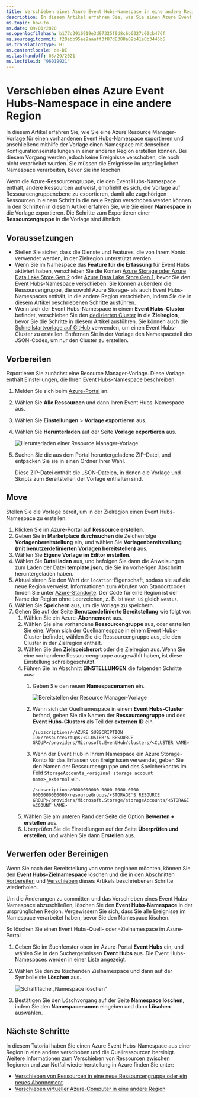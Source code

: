 ```yaml
---
title: Verschieben eines Azure Event Hubs-Namespace in eine andere Region | Microsoft-Dokumentation
description: In diesem Artikel erfahren Sie, wie Sie einen Azure Event Hubs-Namespace aus der aktuellen Region in eine andere verschieben.
ms.topic: how-to
ms.date: 09/01/2020
ms.openlocfilehash: b177c3916919e3d97325f9d8c6b6027c00cb476f
ms.sourcegitcommit: f28ebb95ae9aaaff3f87d8388a09b41e0b3445b5
ms.translationtype: HT
ms.contentlocale: de-DE
ms.lasthandoff: 03/29/2021
ms.locfileid: "96019921"
---
```

# <a name="move-an-azure-event-hubs-namespace-to-another-region"></a>Verschieben eines Azure Event Hubs-Namespace in eine andere Region
In diesem Artikel erfahren Sie, wie Sie eine Azure Resource Manager-Vorlage für einen vorhandenen Event Hubs-Namespace exportieren und anschließend mithilfe der Vorlage einen Namespace mit denselben Konfigurationseinstellungen in einer anderen Region erstellen können. Bei diesem Vorgang werden jedoch keine Ereignisse verschoben, die noch nicht verarbeitet wurden. Sie müssen die Ereignisse im ursprünglichen Namespace verarbeiten, bevor Sie ihn löschen.
 
Wenn die Azure-Ressourcengruppe, die den Event Hubs-Namespace enthält, andere Ressourcen aufweist, empfiehlt es sich, die Vorlage auf Ressourcengruppenebene zu exportieren, damit alle zugehörigen Ressourcen in einem Schritt in die neue Region verschoben werden können. In den Schritten in diesem Artikel erfahren Sie, wie Sie einen **Namespace** in die Vorlage exportieren. Die Schritte zum Exportieren einer **Ressourcengruppe** in die Vorlage sind ähnlich. 

## <a name="prerequisites"></a>Voraussetzungen

- Stellen Sie sicher, dass die Dienste und Features, die von Ihrem Konto verwendet werden, in der Zielregion unterstützt werden.
- Wenn Sie im Namespace das **Feature für die Erfassung** für Event Hubs aktiviert haben, verschieben Sie die Konten [Azure Storage oder Azure Data Lake Store Gen 2](../storage/common/storage-account-move.md) oder [Azure Data Lake Store Gen 1](../data-lake-store/data-lake-store-migration-cross-region.md), bevor Sie den Event Hubs-Namespace verschieben. Sie können außerdem die Ressourcengruppe, die sowohl Azure Storage- als auch Event Hubs-Namespaces enthält, in die andere Region verschieben, indem Sie die in diesem Artikel beschriebenen Schritte ausführen. 
- Wenn sich der Event Hubs-Namespace in einem **Event Hubs-Cluster** befindet, verschieben Sie den [dedizierten Cluster](move-cluster-across-regions.md) in die **Zielregion**, bevor Sie die Schritte in diesem Artikel ausführen. Sie können auch die [Schnellstartvorlage auf GitHub](https://github.com/Azure/azure-quickstart-templates/tree/master/201-eventhubs-create-cluster-namespace-eventhub/) verwenden, um einen Event Hubs-Cluster zu erstellen. Entfernen Sie in der Vorlage den Namespaceteil des JSON-Codes, um nur den Cluster zu erstellen. 

## <a name="prepare"></a>Vorbereiten
Exportieren Sie zunächst eine Resource Manager-Vorlage. Diese Vorlage enthält Einstellungen, die Ihren Event Hubs-Namespace beschreiben.

1. Melden Sie sich beim [Azure-Portal](https://portal.azure.com) an.
2. Wählen Sie **Alle Ressourcen** und dann Ihren Event Hubs-Namespace aus.
3. Wählen Sie **Einstellungen** > **Vorlage exportieren** aus.
4. Wählen Sie **Herunterladen** auf der Seite **Vorlage exportieren** aus.

    ![Herunterladen einer Resource Manager-Vorlage](./media/move-across-regions/download-template.png)
5. Suchen Sie die aus dem Portal heruntergeladene ZIP-Datei, und entpacken Sie sie in einen Ordner Ihrer Wahl.

   Diese ZIP-Datei enthält die JSON-Dateien, in denen die Vorlage und Skripts zum Bereitstellen der Vorlage enthalten sind.


## <a name="move"></a>Move

Stellen Sie die Vorlage bereit, um in der Zielregion einen Event Hubs-Namespace zu erstellen. 


1. Klicken Sie im Azure-Portal auf **Ressource erstellen**.
2. Geben Sie in **Marketplace durchsuchen** die Zeichenfolge **Vorlagenbereitstellung** ein, und wählen Sie **Vorlagenbereitstellung (mit benutzerdefinierten Vorlagen bereitstellen)** aus.
5. Wählen Sie **Eigene Vorlage im Editor erstellen**.
6. Wählen Sie **Datei laden** aus, und befolgen Sie dann die Anweisungen zum Laden der Datei **template.json**, die Sie im vorherigen Abschnitt heruntergeladen haben.
1. Aktualisieren Sie den Wert der `location`-Eigenschaft, sodass sie auf die neue Region verweist. Informationen zum Abrufen von Standortcodes finden Sie unter [Azure-Standorte](https://azure.microsoft.com/global-infrastructure/locations/). Der Code für eine Region ist der Name der Region ohne Leerzeichen, z. B. ist `West US` gleich `westus`.
1. Wählen Sie **Speichern** aus, um die Vorlage zu speichern. 
1. Gehen Sie auf der Seite **Benutzerdefinierte Bereitstellung** wie folgt vor: 
    1. Wählen Sie ein Azure-**Abonnement** aus. 
    2. Wählen Sie eine vorhandene **Ressourcengruppe** aus, oder erstellen Sie eine. Wenn sich der Quellnamespace in einem Event Hubs-Cluster befindet, wählen Sie die Ressourcengruppe aus, die den Cluster in der Zielregion enthält. 
    3. Wählen Sie den **Zielspeicherort** oder die Zielregion aus. Wenn Sie eine vorhandene Ressourcengruppe ausgewählt haben, ist diese Einstellung schreibgeschützt. 
    4. Führen Sie im Abschnitt **EINSTELLUNGEN** die folgenden Schritte aus:    
        1. Geben Sie den neuen **Namespacenamen** ein. 

            ![Bereitstellen der Resource Manager-Vorlage](./media/move-across-regions/deploy-template.png)
        2. Wenn sich der Quellnamespace in einem **Event Hubs-Cluster** befand, geben Sie die Namen der **Ressourcengruppe** und des **Event Hubs-Clusters** als Teil der **externen ID** ein. 

              ```
              /subscriptions/<AZURE SUBSCRIPTION ID>/resourceGroups/<CLUSTER'S RESOURCE GROUP>/providers/Microsoft.EventHub/clusters/<CLUSTER NAME>
              ```   
        3. Wenn der Event Hub in Ihrem Namespace ein Azure Storage-Konto für das Erfassen von Ereignissen verwendet, geben Sie den Namen der Ressourcengruppe und des Speicherkontos im Feld `StorageAccounts_<original storage account name>_external` ein. 
            
            ```
            /subscriptions/0000000000-0000-0000-0000-0000000000000/resourceGroups/<STORAGE'S RESOURCE GROUP>/providers/Microsoft.Storage/storageAccounts/<STORAGE ACCOUNT NAME>
            ```    
    5. Wählen Sie am unteren Rand der Seite die Option **Bewerten + erstellen** aus. 
    1. Überprüfen Sie die Einstellungen auf der Seite **Überprüfen und erstellen**, und wählen Sie dann **Erstellen** aus.   

## <a name="discard-or-clean-up"></a>Verwerfen oder Bereinigen
Wenn Sie nach der Bereitstellung von vorne beginnen möchten, können Sie den **Event Hubs-Zielnamespace** löschen und die in den Abschnitten [Vorbereiten](#prepare) und [Verschieben](#move) dieses Artikels beschriebenen Schritte wiederholen.

Um die Änderungen zu committen und das Verschieben eines Event Hubs-Namespace abzuschließen, löschen Sie den **Event Hubs-Namespace** in der ursprünglichen Region. Vergewissern Sie sich, dass Sie alle Ereignisse im Namespace verarbeitet haben, bevor Sie den Namespace löschen. 

So löschen Sie einen Event Hubs-Quell- oder -Zielnamespace im Azure-Portal

1. Geben Sie im Suchfenster oben im Azure-Portal **Event Hubs** ein, und wählen Sie in den Suchergebnissen **Event Hubs** aus. Die Event Hubs-Namespaces werden in einer Liste angezeigt.
2. Wählen Sie den zu löschenden Zielnamespace und dann auf der Symbolleiste **Löschen** aus. 

    ![Schaltfläche „Namespace löschen“](./media/move-across-regions/delete-namespace-button.png)
3. Bestätigen Sie den Löschvorgang auf der Seite **Namespace löschen**, indem Sie den **Namespacenamen** eingeben und dann **Löschen** auswählen. 

## <a name="next-steps"></a>Nächste Schritte

In diesem Tutorial haben Sie einen Azure Event Hubs-Namespace aus einer Region in eine andere verschoben und die Quellressourcen bereinigt.  Weitere Informationen zum Verschieben von Ressourcen zwischen Regionen und zur Notfallwiederherstellung in Azure finden Sie unter:


- [Verschieben von Ressourcen in eine neue Ressourcengruppe oder ein neues Abonnement](../azure-resource-manager/management/move-resource-group-and-subscription.md)
- [Verschieben virtueller Azure-Computer in eine andere Region](../site-recovery/azure-to-azure-tutorial-migrate.md)
